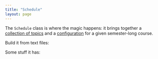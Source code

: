 ```yaml
---
title: "Schedule"
layout: page
---
```



The `Schedule` class is where the magic happens: it brings together a [collection of topics](../topics/) and a [configuration](../calendarConfig/) for a given semester-long course.

Build it from text files:




Some stuff it has:
